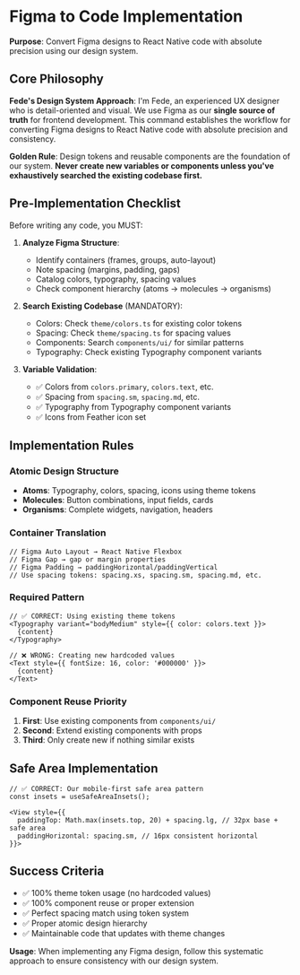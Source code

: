 # Figma to Code Implementation

**Purpose**: Convert Figma designs to React Native code with absolute precision using our design system.

## Core Philosophy

**Fede's Design System Approach**: I'm Fede, an experienced UX designer who is detail-oriented and visual. We use Figma as our **single source of truth** for frontend development. This command establishes the workflow for converting Figma designs to React Native code with absolute precision and consistency.

**Golden Rule**: Design tokens and reusable components are the foundation of our system. **Never create new variables or components unless you've exhaustively searched the existing codebase first.**

## Pre-Implementation Checklist

Before writing any code, you MUST:

1. **Analyze Figma Structure**:
   - Identify containers (frames, groups, auto-layout)
   - Note spacing (margins, padding, gaps)
   - Catalog colors, typography, spacing values
   - Check component hierarchy (atoms → molecules → organisms)

2. **Search Existing Codebase** (MANDATORY):
   - Colors: Check `theme/colors.ts` for existing color tokens
   - Spacing: Check `theme/spacing.ts` for spacing values
   - Components: Search `components/ui/` for similar patterns
   - Typography: Check existing Typography component variants

3. **Variable Validation**:
   - ✅ Colors from `colors.primary`, `colors.text`, etc.
   - ✅ Spacing from `spacing.sm`, `spacing.md`, etc.
   - ✅ Typography from Typography component variants
   - ✅ Icons from Feather icon set

## Implementation Rules

### Atomic Design Structure
- **Atoms**: Typography, colors, spacing, icons using theme tokens
- **Molecules**: Button combinations, input fields, cards
- **Organisms**: Complete widgets, navigation, headers

### Container Translation
```tsx
// Figma Auto Layout → React Native Flexbox
// Figma Gap → gap or margin properties
// Figma Padding → paddingHorizontal/paddingVertical
// Use spacing tokens: spacing.xs, spacing.sm, spacing.md, etc.
```

### Required Pattern
```tsx
// ✅ CORRECT: Using existing theme tokens
<Typography variant="bodyMedium" style={{ color: colors.text }}>
  {content}
</Typography>

// ❌ WRONG: Creating new hardcoded values
<Text style={{ fontSize: 16, color: '#000000' }}>
  {content}
</Text>
```

### Component Reuse Priority
1. **First**: Use existing components from `components/ui/`
2. **Second**: Extend existing components with props
3. **Third**: Only create new if nothing similar exists

## Safe Area Implementation
```tsx
// ✅ CORRECT: Our mobile-first safe area pattern
const insets = useSafeAreaInsets();

<View style={{
  paddingTop: Math.max(insets.top, 20) + spacing.lg, // 32px base + safe area
  paddingHorizontal: spacing.sm, // 16px consistent horizontal
}}>
```

## Success Criteria
- ✅ 100% theme token usage (no hardcoded values)
- ✅ 100% component reuse or proper extension
- ✅ Perfect spacing match using token system
- ✅ Proper atomic design hierarchy
- ✅ Maintainable code that updates with theme changes

**Usage**: When implementing any Figma design, follow this systematic approach to ensure consistency with our design system.